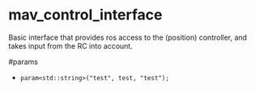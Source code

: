 mav_control_interface
==================

Basic interface that provides ros access to the (position) controller, and takes input from the RC into account. 
  
#params
* `param<std::string>("test", test, "test");`
  

